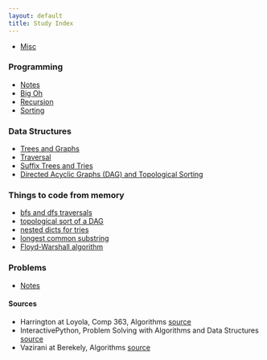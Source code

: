 ```yaml
---
layout: default
title: Study Index
---
```


- [Misc](misc.html)


### Programming

- [Notes](/programming/programming_notes.html)
- [Big Oh](/programming/big_oh.html)
- [Recursion](/programming/recursion.html)
- [Sorting](/programming/sorting.html)

### Data Structures

- [Trees and Graphs](/data_structs/trees_and_graphs.html)
- [Traversal](/data_structs/traversal.html)
- [Suffix Trees and Tries](/data_structs/suffix_trees.html)
- [Directed Acyclic Graphs (DAG) and Topological Sorting](/data_structs/dags.html)

### Things to code from memory

- [bfs and dfs traversals](/pycode/traversals.html)
- [topological sort of a DAG](/pycode/topological.html)
- [nested dicts for tries](/pycode/trie.html)
- [longest common substring](/pycode/lcs.html)
- [Floyd-Warshall algorithm](/pycode/floyd.html)

### Problems

- [Notes](problems/problems_notes.html)

#### Sources

- Harrington at Loyola, Comp 363, Algorithms [source](http://anh.cs.luc.edu/363/notes/)
- InteractivePython, Problem Solving with Algorithms and Data Structures [source](http://interactivepython.org/courselib/static/pythonds/index.html)
- Vazirani at Berekely, Algorithms [source](http://www.cs.berkeley.edu/~vazirani/algorithms/)





